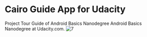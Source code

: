 # Cairo Guide App for Udacity
Project Tour Guide of Android Basics Nanodegree
Android Basics Nanodegree at Udacity.com.
![7](https://user-images.githubusercontent.com/49339964/55675642-7abd6e00-587a-11e9-86d7-3cef837d11f6.PNG)

